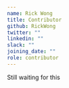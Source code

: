 ```yaml
---
name: Rick Wong
title: Contributor
github: RickWong
twitter: ""
linkedin: ""
slack: ""
joining_date: ""
role: contributor
---
```


Still waiting for this
